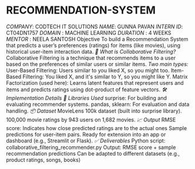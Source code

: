 # RECOMMENDATION-SYSTEM
*COMPANY*: CODTECH IT SOLUTIONS
*NAME*: GUNNA PAVAN 
*INTERN ID*: CT04DN1757 
*DOMAIN* : MACHINE LEARNING 
*DURATION* : 4 WEEKS 
*MENTOR* : NEELA SANTOSH
Objective
To build a Recommendation System that predicts a user’s preferences (ratings) for items (like movies), using historical user-item interaction data.
*📘 What is Collaborative Filtering?*
Collaborative Filtering is a technique that recommends items to a user based on the preferences of similar users or similar items.
*Two main types:*
User-Based Filtering: Users similar to you liked X, so you might too.
Item-Based Filtering: You liked X, and it's similar to Y, so you might like Y.
Matrix Factorization (used here): Learns latent features that represent users and items and predicts ratings using dot-product of feature vectors.
*🛠️ Implementation Details*
*🧰 Libraries Used*
surprise: For building and evaluating recommender systems.
pandas, sklearn: For evaluation and data handling.
*📦 Dataset*
MovieLens 100k dataset (built into surprise library).
100,000 movie ratings by 943 users on 1,682 movies.
*📈 Output*
RMSE score: Indicates how close predicted ratings are to the actual ones
Sample predictions for user-item pairs.
Ready for extension into an app or dashboard (e.g., Streamlit or Flask).
*✅ Deliverables*
Python script: collaborative_filtering_recommender.py
Output: RMSE score + sample recommendation predictions
Can be adapted to different datasets (e.g., product ratings, songs, books)

